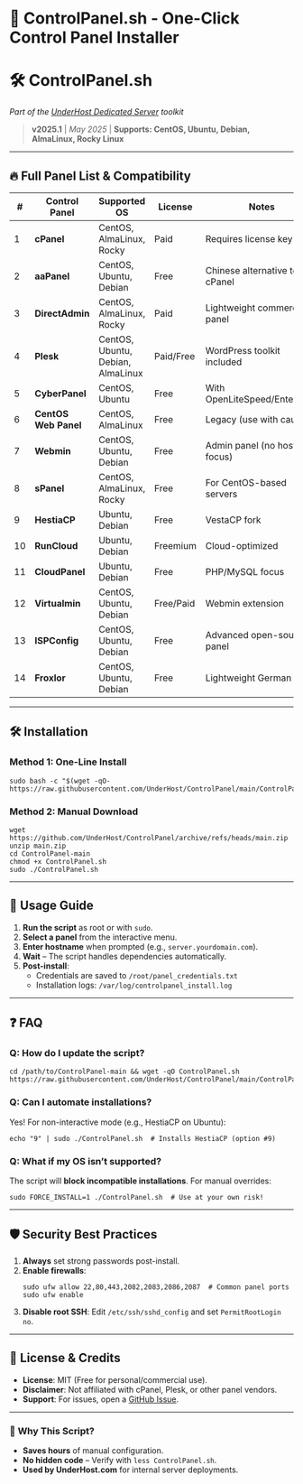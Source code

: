 # 🚀 ControlPanel.sh - One-Click Control Panel Installer  

# 🛠️ ControlPanel.sh 
_Part of the [UnderHost Dedicated Server]([https://underhost.com/cloud](https://underhost.com/servers.php)](https://underhost.com/servers.php)) toolkit_  

> **v2025.1** | *May 2025* | **Supports: CentOS, Ubuntu, Debian, AlmaLinux, Rocky Linux**  

---

## 🔥 **Full Panel List & Compatibility**  

| #  | Control Panel    | Supported OS                     | License   | Notes                          |  
|----|------------------|----------------------------------|-----------|--------------------------------|  
| 1  | **cPanel**       | CentOS, AlmaLinux, Rocky         | Paid      | Requires license key           |  
| 2  | **aaPanel**      | CentOS, Ubuntu, Debian           | Free      | Chinese alternative to cPanel  |  
| 3  | **DirectAdmin**  | CentOS, AlmaLinux, Rocky         | Paid      | Lightweight commercial panel   |  
| 4  | **Plesk**        | CentOS, Ubuntu, Debian, AlmaLinux| Paid/Free | WordPress toolkit included     |  
| 5  | **CyberPanel**   | CentOS, Ubuntu                   | Free      | With OpenLiteSpeed/Enterprise  |  
| 6  | **CentOS Web Panel** | CentOS, AlmaLinux            | Free      | Legacy (use with caution)      |  
| 7  | **Webmin**       | CentOS, Ubuntu, Debian           | Free      | Admin panel (no hosting focus) |  
| 8  | **sPanel**       | CentOS, AlmaLinux, Rocky         | Free      | For CentOS-based servers       |  
| 9  | **HestiaCP**     | Ubuntu, Debian                   | Free      | VestaCP fork                   |  
| 10 | **RunCloud**     | Ubuntu, Debian                   | Freemium  | Cloud-optimized                |  
| 11 | **CloudPanel**   | Ubuntu, Debian                   | Free      | PHP/MySQL focus                |  
| 12 | **Virtualmin**   | CentOS, Ubuntu, Debian           | Free/Paid | Webmin extension               |  
| 13 | **ISPConfig**    | CentOS, Ubuntu, Debian           | Free      | Advanced open-source panel     |  
| 14 | **Froxlor**      | CentOS, Ubuntu, Debian           | Free      | Lightweight German panel       |  

---

## 🛠️ **Installation**  

### **Method 1: One-Line Install**  
```
sudo bash -c "$(wget -qO- https://raw.githubusercontent.com/UnderHost/ControlPanel/main/ControlPanel.sh)"
```

### **Method 2: Manual Download**  
```
wget https://github.com/UnderHost/ControlPanel/archive/refs/heads/main.zip
unzip main.zip
cd ControlPanel-main
chmod +x ControlPanel.sh
sudo ./ControlPanel.sh
```

---

## 📖 **Usage Guide**  
1. **Run the script** as root or with `sudo`.  
2. **Select a panel** from the interactive menu.  
3. **Enter hostname** when prompted (e.g., `server.yourdomain.com`).  
4. **Wait** – The script handles dependencies automatically.  
5. **Post-install**:  
   - Credentials are saved to `/root/panel_credentials.txt`  
   - Installation logs: `/var/log/controlpanel_install.log`  

---

## ❓ **FAQ**  

### **Q: How do I update the script?**  
```
cd /path/to/ControlPanel-main && wget -qO ControlPanel.sh https://raw.githubusercontent.com/UnderHost/ControlPanel/main/ControlPanel.sh
```

### **Q: Can I automate installations?**  
Yes! For non-interactive mode (e.g., HestiaCP on Ubuntu):  
```
echo "9" | sudo ./ControlPanel.sh  # Installs HestiaCP (option #9)
```

### **Q: What if my OS isn’t supported?**  
The script will **block incompatible installations**. For manual overrides:  
```
sudo FORCE_INSTALL=1 ./ControlPanel.sh  # Use at your own risk!
```

---

## 🛡️ **Security Best Practices**  
1. **Always** set strong passwords post-install.  
2. **Enable firewalls**:  
   ```
   sudo ufw allow 22,80,443,2082,2083,2086,2087  # Common panel ports
   sudo ufw enable
   ```
3. **Disable root SSH**: Edit `/etc/ssh/sshd_config` and set `PermitRootLogin no`.  

---

## 📜 **License & Credits**  
- **License**: MIT (Free for personal/commercial use).  
- **Disclaimer**: Not affiliated with cPanel, Plesk, or other panel vendors.  
- **Support**: For issues, open a [GitHub Issue](https://github.com/UnderHost/ControlPanel/issues).  

---

### 🌟 **Why This Script?**  
- **Saves hours** of manual configuration.  
- **No hidden code** – Verify with `less ControlPanel.sh`.  
- **Used by UnderHost.com** for internal server deployments.  


